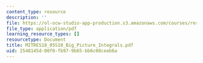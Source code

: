 ```yaml
---
content_type: resource
description: ''
file: https://ol-ocw-studio-app-production.s3.amazonaws.com/courses/res-18-005-highlights-of-calculus-spring-2010/2548145d00f0fb979b65bb6c08ceeb6a_MITRES18_05S10_Big_Picture_Integrals.pdf
file_type: application/pdf
learning_resource_types: []
resourcetype: Document
title: MITRES18_05S10_Big_Picture_Integrals.pdf
uid: 2548145d-00f0-fb97-9b65-bb6c08ceeb6a
---
```

